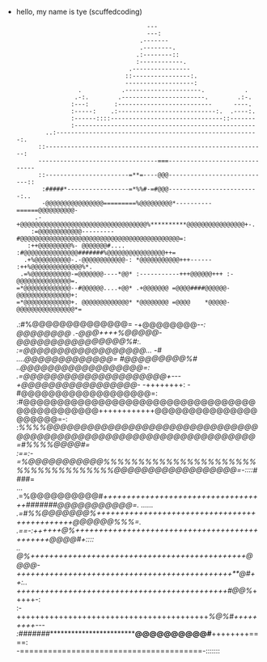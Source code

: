 - hello, my name is tye (scuffedcoding)
                                                                                          
                                                                                          
                                          ---                                             
                                          ---:                                            
                                        .-------                                          
                                        .--------.                                        
                                       .:--------::                                       
                                       :------------.                                     
                                     .----------------                                    
                                    ::----------------:.                                  
                                    -------------------:                                  
                       .           .---------------------.           .                    
                      .-:.        .-----------------------.        .:-.                   
                     :---:       :--------------------------      ----.                   
                     :-----:    .:---------------------------:.  .----:.                  
                     :------::::-------------------------------::-------                  
                     :--------------------------------------------------                  
              ..:--------------------------------------------------------:.               
            ::-------------------------------------------------------------:              
            ---------------------------------===------------------------------            
            ::-----------------------=**=----@@@----------------------------::            
             :#####*-----------------=*%%#-=#@@@-------------------------:..              
             -@@@@@@@@@@@@@@@@=========%@@@@@@@@@*----------======@@@@@@@@@@-             
           .-+@@@@@@@@@@@@@@@@@@@@@@@@@@@@@@@@@@@%**********@@@@@@@@@@@@@@@@+-.           
          :=@@@@@@@@@@@@---------#@@@@@@@@@@@@@@@@@@@@@@@@@@@@@@@@@@@@@@@@@@@@=:          
         :++@@@@@@@@@%- @@@@@@@#.... :#@@@@@@@@@@@@@@@#######%@@@@@@@@@@@@@@@@++=         
        .+%@@@@@@@@@@-.-@@@@@@@@@@@@-: *@@@@@@@@@@@+++------ :++%@@@@@@@@@@@@@@%*.        
       .=%@@@@@@@@@@@-=@@@@@@@----*@@* :-----------+++@@@@@@+++ :-@@@@@@@@@@@@@@@=.       
      =*@@@@@@@@@@@@@--#@@@@@@....+@@* .+@@@@@@@ =@@@@####@@@@@@- @@@@@@@@@@@@@@@+:       
      =*@@@@@@@@@@@@@+. @@@@@@@@@@@@@* *@@@@@@@@ =@@@@    *@@@@@- @@@@@@@@@@@@@@@@*=      
    .:#%@@@@@@@@@@@@@@= -+@@@@@@@@*--: *@@@@@@@@ .-@@@++++%@@@@@- @@@@@@@@@@@@@@@@%#:.    
    :=@@@@@@@@@@@@@@@@@@... -#  ....@@@@@@@@@@@@@= #@@@@@@@@@%# ..@@@@@@@@@@@@@@@@@@=:    
   .=*@@@@@@@@@@@@@@@@@@@@@+---+@@@@@@@@@@@@@@@@@*- -++++++++: -#@@@@@@@@@@@@@@@@@@@=:    
   :#@@@@@@@@@@@@@@@@@@@@@@@@@@@@@@@@@@@@@@@@@@@@@@++++++++++++@@@@@@@@@@@@@@@@@@@@@=-:   
   :*%%%%@@@@@@@@@@@@@@@@@@@@@@@@@@@@@@@@@@@@@@@@@@@@@@@@@@@@@@@@@@@@@@@@@@=#%%%%@@@@#=   
   :==:-=%@@@@@@@@@@@%%%%%%%%%%%%%%%%%%%%%%%%%%%%%%%%%%%%@@@@@@@@@@@@@@@@@@=-::::####*=   
   ... .=%@@@@@@@@@@#*+++++++++++++++++++++++++++++++++++#######@@@@@@@@@@@=.    ......   
       .=#%%@@@@@@@%++++++++++++++++++++++++++++++++++++++++++++++@@@@@@%%%=.             
       .==-:++++++@%++++++++++++++++++++++++++++++++++++++++++++++@@@@#+::::              
        ..        @%++++++++++++++++++++++++++++++++++++++++++++++@@@@-                   
                  ++++++++++++++++++++++++++++++++++++++++++++++**@#++:..                 
                  +++++++++++++++++++++++++++++++++++++++++++++#@@%*+++++-:               
                  :-+++++++++++++++++++++++++++++++++++++++++*%@%#+++++++++---            
                   :#######***************************@@@@@@@@@@#**++++++++====:          
                           -=======================================-:::::::               
